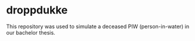 # droppdukke

This repository was used to simulate a deceased PIW (person-in-water) in our bachelor thesis.
